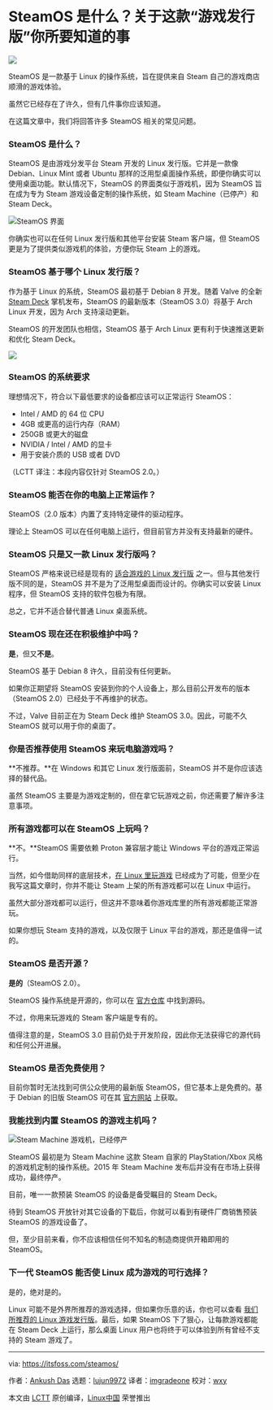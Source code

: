 [#]: subject: "What is SteamOS? Everything Important You Need to Know About This “Gaming Distribution”"
[#]: via: "https://itsfoss.com/steamos/"
[#]: author: "Ankush Das https://itsfoss.com/author/ankush/"
[#]: collector: "lujun9972"
[#]: translator: "imgradeone"
[#]: reviewer: "wxy"
[#]: publisher: " "
[#]: url: " "

SteamOS 是什么？关于这款“游戏发行版”你所要知道的事
======

![](https://img.linux.net.cn/data/attachment/album/202108/16/113402ass3smho7sbmo75b.jpg)

SteamOS 是一款基于 Linux 的操作系统，旨在提供来自 Steam 自己的游戏商店顺滑的游戏体验。

虽然它已经存在了许久，但有几件事你应该知道。

在这篇文章中，我们将回答许多 SteamOS 相关的常见问题。

### SteamOS 是什么？

SteamOS 是由游戏分发平台 Steam 开发的 Linux 发行版。它并是一款像 Debian、Linux Mint 或者 Ubuntu 那样的泛用型桌面操作系统，即便你确实可以使用桌面功能。默认情况下，SteamOS 的界面类似于游戏机，因为 SteamOS 旨在成为专为 Steam 游戏设备定制的操作系统，如 Steam Machine（已停产）和 Steam Deck。

![SteamOS 界面][1]

你确实也可以在任何 Linux 发行版和其他平台安装 Steam 客户端，但 SteamOS 更是为了提供类似游戏机的体验，方便你玩 Steam 上的游戏。

### SteamOS 基于哪个 Linux 发行版？

作为基于 Linux 的系统，SteamOS 最初基于 Debian 8 开发。随着 Valve 的全新 [Steam Deck][2] 掌机发布，SteamOS 的最新版本（SteamOS 3.0）将基于 Arch Linux 开发，因为 Arch 支持滚动更新。

SteamOS 的开发团队也相信，SteamOS 基于 Arch Linux 更有利于快速推送更新和优化 Steam Deck。

![][3]

### SteamOS 的系统要求

理想情况下，符合以下最低要求的设备都应该可以正常运行 SteamOS：

  * Intel / AMD 的 64 位 CPU
  * 4GB 或更高的运行内存（RAM）
  * 250GB 或更大的磁盘
  * NVIDIA / Intel / AMD 的显卡
  * 用于安装介质的 USB 或者 DVD

（LCTT 译注：本段内容仅针对 SteamOS 2.0。）

### SteamOS 能否在你的电脑上正常运作？

SteamOS（2.0 版本）内置了支持特定硬件的驱动程序。

理论上 SteamOS 可以在任何电脑上运行，但目前官方并没有支持最新的硬件。

### SteamOS 只是又一款 Linux 发行版吗？

SteamOS 严格来说已经是现有的 [适合游戏的 Linux 发行版][4] 之一。但与其他发行版不同的是，SteamOS 并不是为了泛用型桌面而设计的。你确实可以安装 Linux 程序，但 SteamOS 支持的软件包极为有限。

总之，它并不适合替代普通 Linux 桌面系统。

### SteamOS 现在还在积极维护中吗？

**是**，但又**不是**。

SteamOS 基于 Debian 8 许久，目前没有任何更新。

如果你正期望将 SteamOS 安装到你的个人设备上，那么目前公开发布的版本（SteamOS 2.0）已经处于不再维护的状态。

不过，Valve 目前正在为 Steam Deck 维护 SteamOS 3.0。因此，可能不久 SteamOS 就可以用于你的桌面了。

### 你是否推荐使用 SteamOS 来玩电脑游戏吗？

**不推荐。**在 Windows 和其它 Linux 发行版面前，SteamOS 并不是你应该选择的替代品。

虽然 SteamOS 主要是为游戏定制的，但在拿它玩游戏之前，你还需要了解许多注意事项。

### 所有游戏都可以在 SteamOS 上玩吗？

**不。**SteamOS 需要依赖 Proton 兼容层才能让 Windows 平台的游戏正常运行。

当然，如今借助同样的底层技术，[在 Linux 里玩游戏][5] 已经成为了可能，但至少在我写这篇文章时，你并不能让 Steam 上架的所有游戏都可以在 Linux 中运行。

虽然大部分游戏都可以运行，但这并不意味着你游戏库里的所有游戏都能正常游玩。

如果你想玩 Steam 支持的游戏，以及仅限于 Linux 平台的游戏，那还是值得一试的。

### SteamOS 是否开源？

**是的**（SteamOS 2.0）。

SteamOS 操作系统是开源的，你可以在 [官方仓库][6] 中找到源码。

不过，你用来玩游戏的 Steam 客户端是专有的。

值得注意的是，SteamOS 3.0 目前仍处于开发阶段，因此你无法获得它的源代码和任何公开进展。

### SteamOS 是否免费使用？

目前你暂时无法找到可供公众使用的最新版 SteamOS，但它基本上是免费的。基于 Debian 的旧版 SteamOS 可在其 [官方网站][7] 上获取。

### 我能找到内置 SteamOS 的游戏主机吗？

![Steam Machine 游戏机，已经停产][8]

SteamOS 最初是为 Steam Machine 这款 Steam 自家的 PlayStation/Xbox 风格的游戏机定制的操作系统。2015 年 Steam Machine 发布后并没有在市场上获得成功，最终停产。

目前，唯一一款预装 SteamOS 的设备是备受瞩目的 Steam Deck。

待到 SteamOS 开放针对其它设备的下载后，你就可以看到有硬件厂商销售预装 SteamOS 的游戏设备了。

但，至少目前来看，你不应该相信任何不知名的制造商提供开箱即用的 SteamOS。

### 下一代 SteamOS 能否使 Linux 成为游戏的可行选择？

是的，绝对是的。

Linux 可能不是外界所推荐的游戏选择，但如果你乐意的话，你也可以查看 [我们所推荐的 Linux 游戏发行版][9]。最后，如果 SteamOS 下了狠心，让每款游戏都能在 Steam Deck 上运行，那么桌面 Linux 用户也将终于可以体验到所有曾经不支持的 Steam 游戏了。

--------------------------------------------------------------------------------

via: https://itsfoss.com/steamos/

作者：[Ankush Das][a]
选题：[lujun9972][b]
译者：[imgradeone](https://github.com/imgradeone)
校对：[wxy](https://github.com/wxy)

本文由 [LCTT](https://github.com/LCTT/TranslateProject) 原创编译，[Linux中国](https://linux.cn/) 荣誉推出

[a]: https://itsfoss.com/author/ankush/
[b]: https://github.com/lujun9972
[1]: https://itsfoss.com/wp-content/uploads/2021/08/steamos.jpg
[2]: https://www.steamdeck.com/en/
[3]: https://itsfoss.com/wp-content/uploads/2021/08/steam-deck.jpg
[4]: https://itsfoss.com/linux-gaming-distributions/
[5]: https://itsfoss.com/linux-gaming-guide/
[6]: https://repo.steampowered.com/steamos/
[7]: https://store.steampowered.com/steamos/
[8]: https://itsfoss.com/wp-content/uploads/2021/08/valves-steam-machine.jpg
[9]: https://news.itsfoss.com/linux-for-gaming-opinion/
